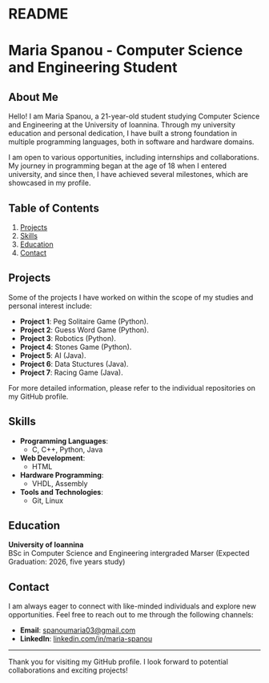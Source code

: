 # README
# Maria Spanou - Computer Science and Engineering Student

## About Me

Hello! I am Maria Spanou, a 21-year-old student studying Computer Science and Engineering at the University of Ioannina. Through my university education and personal dedication, I have built a strong foundation in multiple programming languages, both in software and hardware domains.

I am open to various opportunities, including internships and collaborations. My journey in programming began at the age of 18 when I entered university, and since then, I have achieved several milestones, which are showcased in my profile.

## Table of Contents
1. [Projects](#projects)
2. [Skills](#skills)
3. [Education](#education)
4. [Contact](#contact)

## Projects

Some of the projects I have worked on within the scope of my studies and personal interest include:

- **Project 1**: Peg Solitaire Game (Python).
- **Project 2**: Guess Word Game (Python).
- **Project 3**: Robotics (Python).
- **Project 4**: Stones Game (Python).
- **Project 5**: AI (Java).
- **Project 6**: Data Stuctures (Java).
- **Project 7**: Racing Game (Java).

For more detailed information, please refer to the individual repositories on my GitHub profile.

## Skills

- **Programming Languages**: 
  - C, C++, Python, Java
- **Web Development**: 
  - HTML
- **Hardware Programming**: 
  - VHDL, Assembly
- **Tools and Technologies**: 
  - Git, Linux

## Education

**University of Ioannina**  
BSc in Computer Science and Engineering intergraded Marser (Expected Graduation: 2026, five years study)

## Contact

I am always eager to connect with like-minded individuals and explore new opportunities. Feel free to reach out to me through the following channels:

- **Email**: [spanoumaria03@gmail.com](mailto:spanoumaria03@gmail.com)
- **LinkedIn**: [linkedin.com/in/maria-spanou](https://linkedin.com/in/spanou-maria)

---

Thank you for visiting my GitHub profile. I look forward to potential collaborations and exciting projects!

